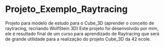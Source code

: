 # Projeto_Exemplo_Raytracing
Projeto para modelo de estudo para o Cube_3D (aprender o conceito de raytracing, recriando WolfStein 3D)
Este projeto foi desenvolvido por mim, ele é resultado final de um curso para aprendizado de Raytracing
que será de grande utilidade para a realização do projeto Cube_3D da 42 ecole.
